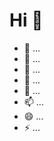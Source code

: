 <link rel="stylesheet" type="text/css" href="css/github-markdown.css">

# Hi 👋

- 🔭 ...
- 🌱 ...
- 👯 ...
- 🤔 ...
- 💬 ...
- 📫 ...
- 😄 ...
- ⚡ ...
